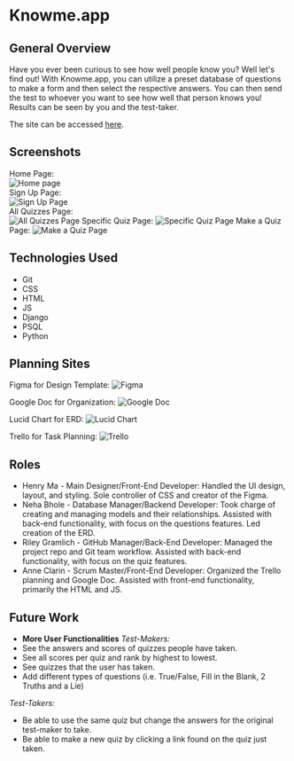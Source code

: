 # **Knowme.app**  

## General Overview  
Have you ever been curious to see how well people know you? Well let's find out! With Knowme.app, you can utilize a preset database of questions to make a form and then select the respective answers. You can then send the test to whoever you want to see how well that person knows you! Results can be seen by you and the test-taker.

The site can be accessed [here](x).  

## Screenshots  
Home Page:  
![Home page](x)  
Sign Up Page:  
![Sign Up Page](x)  
All Quizzes Page:  
![All Quizzes Page](y)
Specific Quiz Page:
![Specific Quiz Page](z)
Make a Quiz Page:
![Make a Quiz Page](z)


## Technologies Used  
- Git
- CSS
- HTML
- JS
- Django
- PSQL
- Python

## Planning Sites
Figma for Design Template:
![Figma](https://www.figma.com/file/dYeKGRGG7MtakWAymLafEa/Project-3-GA-knowme?node-id=0%3A1&t=MGiaO9aGCigz0DBn-1)

Google Doc for Organization:
![Google Doc](https://docs.google.com/document/d/1ZKIrL7_7BnaMPc0V7jeXQT0wU9mXj5T9_VeI5Gpg6_o/edit?usp=sharing)

Lucid Chart for ERD:
![Lucid Chart](https://lucid.app/lucidchart/15493094-dd98-45e9-8abe-02239b865b7d/edit?view_items=ZCBeVaQ_XuSg&invitationId=inv_05cb29b0-0f48-49ef-9eeb-25588b29af2d)

Trello for Task Planning:
![Trello](https://trello.com/invite/b/AxeYNFev/ATTI688278d5db9789e9a50fe2a55833cf14A536C921/knowmeapp)

## Roles
- Henry Ma - Main Designer/Front-End Developer:
Handled the UI design, layout, and styling. Sole controller of CSS and creator of the Figma.
- Neha Bhole - Database Manager/Backend Developer:
Took charge of creating and managing models and their relationships. Assisted with back-end functionality, with focus on the questions features. Led creation of the ERD.
- Riley Gramlich - GitHub Manager/Back-End Developer:
Managed the project repo and Git team workflow. Assisted with back-end functionality, with focus on the quiz features.
- Anne Clarin - Scrum Master/Front-End Developer:
Organized the Trello planning and Google Doc. Assisted with front-end functionality, primarily the HTML and JS.

## Future Work  
- **More User Functionalities**
*Test-Makers:*
- See the answers and scores of quizzes people have taken.
- See all scores per quiz and rank by highest to lowest.
- See quizzes that the user has taken.
- Add different types of questions (i.e. True/False, Fill in the Blank, 2 Truths and a Lie)

*Test-Takers:*
- Be able to use the same quiz but change the answers for the original test-maker to take.
- Be able to make a new quiz by clicking a link found on the quiz just taken.
